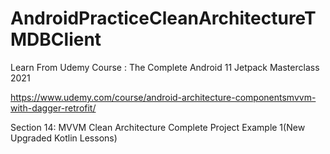 # AndroidPracticeCleanArchitectureTMDBClient
Learn From Udemy Course : The Complete Android 11 Jetpack Masterclass 2021

https://www.udemy.com/course/android-architecture-componentsmvvm-with-dagger-retrofit/

Section 14: MVVM Clean Architecture Complete Project Example 1(New Upgraded Kotlin Lessons)
